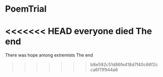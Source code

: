 # PoemTrial

<<<<<<< HEAD
everyone died
The end
=======
There was hope among extremists
The end

>>>>>>> b8e592c51d86fe418d7f40c66f2cca6f11f944a6
